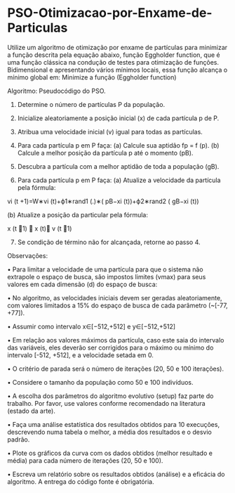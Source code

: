 # PSO-Otimizacao-por-Enxame-de-Particulas
Utilize um algoritmo de otimização por enxame de partículas para minimizar a função descrita pela equação abaixo, função Eggholder function, que é uma função clássica na condução de testes para otimização de funções. Bidimensional e apresentando vários mínimos locais, essa função alcança o mínimo global em: Minimize a função (Eggholder function)

Algoritmo: Pseudocódigo do PSO.

1. Determine o número de partículas P da população.
   
2. Inicialize aleatoriamente a posição inicial (x) de cada partícula p de P.
   
3. Atribua uma velocidade inicial (v) igual para todas as partículas.
   
4. Para cada partícula p em P faça:
 (a) Calcule sua aptidão fp = f (p).
(b) Calcule a melhor posição da partícula p até o momento (pΒ).

6. Descubra a partícula com a melhor aptidão de toda a população (gΒ).
   
7. Para cada partícula p em P faça:
(a) Atualize a velocidade da partícula pela fórmula:

vi
(t +1)=W∗vi
(t)+ϕ1∗rand1
(.)∗( pB−xi
(t))+ϕ2∗rand2
( gB−xi
(t))

(b) Atualize a posição da particular pela fórmula:

x (t 1)  x (t) v (t 1)

7. Se condição de término não for alcançada, retorne ao passo 4.

Observações:

• Para limitar a velocidade de uma partícula para que o sistema não extrapole o
espaço de busca, são impostos limites (vmax) para seus valores em cada dimensão
(d) do espaço de busca:

• No algoritmo, as velocidades iniciais devem ser geradas aleatoriamente, com valores
limitados a 15% do espaço de busca de cada parâmetro (~[-77, +77]).

• Assumir como intervalo x∈[−512,+512] e y∈[−512,+512]

• Em relação aos valores máximos da partícula, caso este saia do intervalo das variáveis, eles
deverão ser corrigidos para o máximo ou mínimo do intervalo [-512, +512], e a velocidade
setada em 0.

• O critério de parada será o número de iterações (20, 50 e 100 iterações).

• Considere o tamanho da população como 50 e 100 indivíduos.

• A escolha dos parâmetros do algoritmo evolutivo (setup) faz parte do trabalho. Por favor,
use valores conforme recomendado na literatura (estado da arte).

• Faça uma análise estatística dos resultados obtidos para 10 execuções, descrevendo numa
tabela o melhor, a média dos resultados e o desvio padrão.

• Plote os gráficos da curva com os dados obtidos (melhor resultado e média) para cada
número de iterações (20, 50 e 100).

• Escreva um relatório sobre os resultados obtidos (análise) e a eficácia do algoritmo. A
entrega do código fonte é obrigatória.
